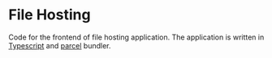# File Hosting

Code for the frontend of file hosting application.
The application is written in [Typescript](https://www.typescriptlang.org/) and [parcel](https://parceljs.org/) bundler.

